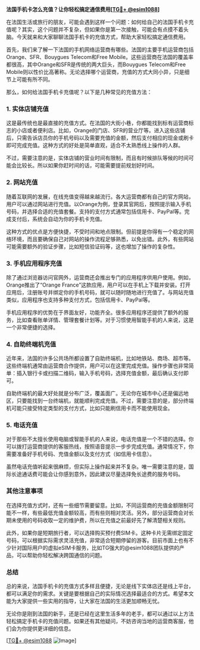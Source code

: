 **法国手机卡怎么充值？让你轻松搞定通信费用[[TG💪+ @esim1088](https://t.me/s/esim1088)]**

在法国生活或旅行的朋友，可能会遇到这样一个问题：如何给自己的法国手机卡充值呢？其实，这个问题并不复杂，但如果你是第一次接触，可能会有点摸不着头脑。今天就来和大家聊聊法国手机卡的充值方式，帮助大家轻松搞定通信费用。

首先，我们来了解一下法国的手机网络运营商有哪些。法国的主要手机运营商包括Orange、SFR、Bouygues Telecom和Free Mobile。这些运营商在法国的覆盖率都很高，其中Orange和SFR是传统的两大巨头，而Bouygues Telecom和Free Mobile则以性价比高著称。无论选择哪个运营商，充值的方式大同小异，只是细节上可能有所不同。

那么，如何给法国手机卡充值呢？以下是几种常见的充值方法：

### 1. 实体店铺充值

这是最传统也是最直接的充值方式。在法国的大街小巷，你都能找到标有运营商标志的小店或者便利店。比如，Orange的门店、SFR的营业厅等。进入这些店铺后，只需告诉店员你的手机号码以及需要充值的金额，然后支付相应的现金或刷卡即可完成充值。这种方式的好处是简单直观，适合不太熟悉线上操作的人群。

不过，需要注意的是，实体店铺的营业时间有限制，而且有时候排队等候的时间可能会比较长。所以如果你赶时间的话，可能需要提前规划好时间。

### 2. 网站充值

随着互联网的发展，在线充值变得越来越流行。各大运营商都有自己的官方网站，用户可以通过网站进行充值。以Orange为例，登录其官网后，按照提示输入手机号码，并选择合适的充值套餐。支持的支付方式通常包括信用卡、PayPal等。完成支付后，系统会自动为你的手机卡充值。

这种方式的优点是方便快捷，不受时间和地点限制。但前提是你得有一个稳定的网络环境，而且要确保自己对网站的操作流程足够熟悉，以免出错。此外，有些网站可能需要额外的验证步骤，比如短信验证码等，这也增加了操作的复杂性。

### 3. 手机应用程序充值

除了通过浏览器访问官网外，运营商还会推出专门的应用程序供用户使用。例如，Orange推出了“Orange France”这款应用，用户可以在手机上下载并安装。打开应用后，注册账号并绑定你的手机号码，就可以随时随地进行充值了。与网站充值类似，应用程序也支持多种支付方式，包括信用卡、PayPal等。

手机应用程序的优势在于界面友好，功能齐全。很多应用程序还提供了额外的服务，比如查看账单详情、管理套餐计划等。对于习惯使用智能手机的人来说，这是一个非常便捷的选择。

### 4. 自助终端机充值

近年来，法国的许多公共场所都设置了自助终端机，比如地铁站、商场、超市等。这些终端机通常由运营商合作提供，用户可以在这里完成充值。操作步骤也非常简单：插入银行卡或扫描二维码，输入手机号码，选择充值金额，最后确认支付即可。

自助终端机的最大好处就是分布广泛，覆盖面广。无论你在城市中心还是偏远地区，只要能找到一台终端机，就能顺利完成充值。不过，需要注意的是，部分终端机可能只接受特定类型的支付方式，比如只能刷信用卡而不能使用现金。

### 5. 电话充值

对于那些不太擅长使用电脑或智能手机的人来说，电话充值是一个不错的选择。你可以拨打运营商提供的客服热线，按照语音提示一步步完成充值。通常情况下，你需要准备好手机号码、充值金额以及支付方式（如信用卡信息）。

虽然电话充值听起来很麻烦，但实际上操作起来并不复杂。唯一需要注意的是，国际长途通话费可能会让你感到意外，因此建议尽量选择免长途费的服务号码。

### 其他注意事项

在选择充值方式时，还有一些细节需要留意。比如，不同运营商的充值金额限制可能不一样，有些最低充值金额较高，而有些则相对灵活。另外，部分运营商会对长期未使用的号码收取一定的维护费，所以在充值之前最好先了解清楚相关规则。

此外，如果你是短期旅行者，可以选择购买预付费SIM卡。这种卡片无需绑定固定号码，可以根据实际需求灵活充值，非常适合短期停留的游客。目前市面上也有不少针对国际用户的虚拟eSIM卡服务，比如TG强大的@esim1088团队提供的产品，可以帮助你轻松解决跨国通信的问题。

### 总结

总的来说，法国手机卡的充值方式多样且便捷，无论是线下实体店还是线上平台，都可以满足你的需求。关键是要根据自己的实际情况选择最适合的方式。希望本文能为大家提供一些实用的指导，让大家在法国的生活更加顺畅无忧。

无论你是刚到法国的新手，还是已经在这里生活多年的老手，都可以通过以上方法轻松搞定手机卡的充值问题。如果还有其他疑问，不妨咨询当地的运营商客服，他们会为你提供更详细的信息。

[[TG💪+ @esim1088](https://t.me/s/esim1088) ![Image](https://i.postimg.cc/4NQfJmqS/Snipaste-2025-05-13-00-14-12.png)]